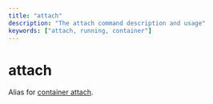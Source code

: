 ```yaml
---
title: "attach"
description: "The attach command description and usage"
keywords: ["attach, running, container"]
---
```


# attach

Alias for [container attach](container_attach.md).
